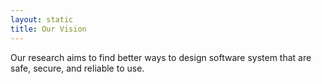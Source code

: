 ```yaml
---
layout: static
title: Our Vision
---
```


Our research aims to find better ways to design software system that are safe, secure, and reliable to use. 
<!-- <a href="/assets/docs/chu_cv.pdf">
    <img src="/assets/images/cv_download.png" alt="CV download" width="100"/>
</a> -->